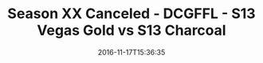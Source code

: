 ---
title: Season XX Canceled - DCGFFL - S13 Vegas Gold vs S13 Charcoal
teams-score:
- team: _teams/s13-vegas.md
  score: 28
- team: _teams/s13-charcoal.md
  score: 20
mvp: M. Patrie (Vegas), A. Robbins (Charcoal)
game-ball: J. Bain (Vegas), M. Weir (Charcoal)
season: 13
week:
date: '2016-11-17T15:36:35'
pageid: season-13-playoffs-november-13-2016-4829-vs-4813
---